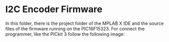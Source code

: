 # I2C Encoder Firmware

In this folder, there is the project folder of the MPLAB X IDE and the source files of the firmware running on the PIC16F15323.
For connect the programmer, like the PICkit 3 follow the following image:
 

